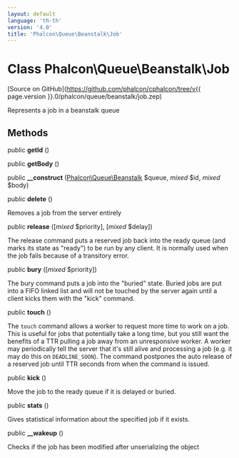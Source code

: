 ```yaml
---
layout: default
language: 'th-th'
version: '4.0'
title: 'Phalcon\Queue\Beanstalk\Job'
---
```


# Class **Phalcon\Queue\Beanstalk\Job**

[Source on GitHub](https://github.com/phalcon/cphalcon/tree/v{{ page.version }}.0/phalcon/queue/beanstalk/job.zep)

Represents a job in a beanstalk queue

## Methods

public **getId** ()

public **getBody** ()

public **__construct** ([Phalcon\Queue\Beanstalk](Phalcon_Queue_Beanstalk) $queue, *mixed* $id, *mixed* $body)

public **delete** ()

Removes a job from the server entirely

public **release** ([*mixed* $priority], [*mixed* $delay])

The release command puts a reserved job back into the ready queue (and marks its state as "ready") to be run by any client. It is normally used when the job fails because of a transitory error.

public **bury** ([*mixed* $priority])

The bury command puts a job into the "buried" state. Buried jobs are put into a FIFO linked list and will not be touched by the server again until a client kicks them with the "kick" command.

public **touch** ()

The `touch` command allows a worker to request more time to work on a job. This is useful for jobs that potentially take a long time, but you still want the benefits of a TTR pulling a job away from an unresponsive worker. A worker may periodically tell the server that it's still alive and processing a job (e.g. it may do this on `DEADLINE_SOON`). The command postpones the auto release of a reserved job until TTR seconds from when the command is issued.

public **kick** ()

Move the job to the ready queue if it is delayed or buried.

public **stats** ()

Gives statistical information about the specified job if it exists.

public **__wakeup** ()

Checks if the job has been modified after unserializing the object